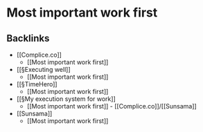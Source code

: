 # Most important work first

## Backlinks
* [[Complice.co]]
	* [[Most important work first]]
* [[§Executing well]]
	* [[Most important work first]]
* [[§TimeHero]]
	* [[Most important work first]]
* [[§My execution system for work]]
	* [[Most important work first]] - [[Complice.co]]/[[Sunsama]]
* [[Sunsama]]
	* [[Most important work first]]

<!-- {BearID:0373FA49-1817-433F-97B4-4E1FAED782A1-15293-0000253F193165E3} -->

